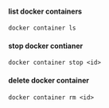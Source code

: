 
#### list docker containers
```
docker container ls
```
#### stop docker contianer
```
docker container stop <id>
```

#### delete docker container 
```
docker container rm <id>
```

